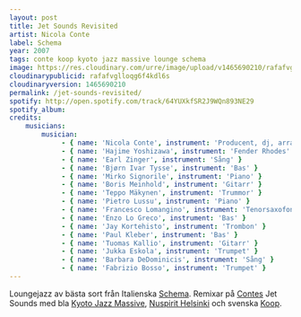 ```yaml
---
layout: post
title: Jet Sounds Revisited
artist: Nicola Conte
label: Schema
year: 2007
tags: conte koop kyoto jazz massive lounge schema
image: https://res.cloudinary.com/urre/image/upload/v1465690210/rafafvglloqg6f4kdl6s.jpg
cloudinarypublicid: rafafvglloqg6f4kdl6s
cloudinaryversion: 1465690210
permalink: /jet-sounds-revisited/
spotify: http://open.spotify.com/track/64YUXkfSR2J9WQn893NE29
spotify_album: 
credits:
    musicians:
        musician:
             - { name: 'Nicola Conte', instrument: 'Producent, dj, arrangemang' }
             - { name: 'Hajime Yoshizawa', instrument: 'Fender Rhodes' }
             - { name: 'Earl Zinger', instrument: 'Sång' }
             - { name: 'Bjørn Ivar Tysse', instrument: 'Bas' }
             - { name: 'Mirko Signorile', instrument: 'Piano' }
             - { name: 'Boris Meinhold', instrument: 'Gitarr' }
             - { name: 'Teppo Mäkynen', instrument: 'Trummor' }
             - { name: 'Pietro Lussu', instrument: 'Piano' }
             - { name: 'Francesco Lomangino', instrument: 'Tenorsaxofon' }
             - { name: 'Enzo Lo Greco', instrument: 'Bas' }
             - { name: 'Jay Kortehisto', instrument: 'Trombon' }
             - { name: 'Paul Kleber', instrument: 'Bas' }
             - { name: 'Tuomas Kallio', instrument: 'Gitarr' }
             - { name: 'Jukka Eskola', instrument: 'Trumpet' }
             - { name: 'Barbara DeDominicis', instrument: 'Sång' }
             - { name: 'Fabrizio Bosso', instrument: 'Trumpet' }
---
```


Loungejazz av bästa sort från Italienska <a href="http://www.ishtar.it/label_list.php?IDMarca=1">Schema</a>. Remixar på <a href="http://en.wikipedia.org/wiki/Nicola_Conte">Contes</a> Jet Sounds med bla <a href="http://en.wikipedia.org/wiki/Kyoto_Jazz_Massive">Kyoto Jazz Massive</a>, <a href="http://fi.wikipedia.org/wiki/Nuspirit_Helsinki">Nuspirit Helsinki</a> och svenska <a href="http://en.wikipedia.org/wiki/Koop_(band)">Koop</a>.
